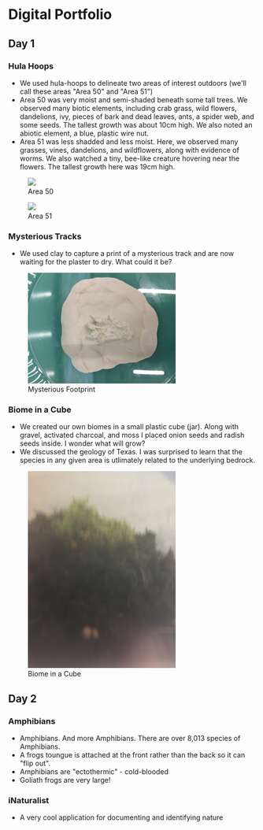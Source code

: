 # Digital Portfolio
## Day 1
### Hula Hoops
- We used hula-hoops to delineate two areas of interest outdoors (we'll call these areas "Area 50" and "Area 51")
- Area 50 was very moist and semi-shaded beneath some tall trees.  We observed many biotic elements, including crab grass, wild flowers, dandelions, ivy, pieces of bark and dead leaves, ants, a spider web, and some seeds.  The tallest growth was about 10cm high.  We also noted an abiotic element, a blue, plastic wire nut.
- Area 51 was less shadded and less moist.  Here, we observed many grasses, vines, dandelions, and wildflowers, along with evidence of worms.  We also watched a tiny, bee-like creature hovering near the flowers.  The tallest growth here was 19cm high.

<figure>
    <img src="Area%2050.jpg" width="300"/>
    <figcaption>Area 50</figcaption>
</figure>

<figure>
    <img src="Area%2051.jpg" width="300"/>
    <figcaption>Area 51</figcaption>
</figure>
 
### Mysterious Tracks
- We used clay to capture a print of a mysterious track and are now waiting for the plaster to dry.  What could it be?
<figure>
    <img src="Mysterious Footprint.jpg" width="300"/>
    <figcaption>Mysterious Footprint</figcaption>
</figure>

### Biome in a Cube
- We created our own biomes in a small plastic cube (jar).  Along with gravel, activated charcoal, and moss I placed onion seeds and radish seeds inside.  I wonder what will grow?
- We discussed the geology of Texas.  I was surprised to learn that the species in any given area is utlimately related to the underlying bedrock.  
<figure>
    <img src="Biome in a Plastic Cube.jpg" width="300"/>
    <figcaption>Biome in a Cube</figcaption>
</figure>

## Day 2
### Amphibians
- Amphibians.  And more Amphibians.  There are over 8,013 species of Amphibians.
- A frogs toungue is attached at the front rather than the back so it can "flip out".
- Amphibians are "ectothermic" - cold-blooded
- Goliath frogs are very large!

### iNaturalist
- A very cool application for documenting and identifying nature
